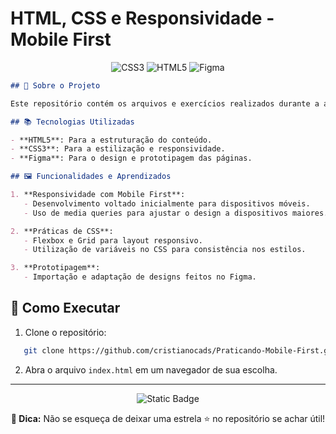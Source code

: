 
# HTML, CSS e Responsividade - Mobile First

<div align="center">

![CSS3](https://img.shields.io/badge/css3-%231572B6.svg?style=for-the-badge&logo=css3&logoColor=white)
![HTML5](https://img.shields.io/badge/html5-%23E34F26.svg?style=for-the-badge&logo=html5&logoColor=white)
![Figma](https://img.shields.io/badge/Figma-Design-black?style=for-the-badge&logo=figma&logoColor=white)

</div>

```markdown
## 📖 Sobre o Projeto

Este repositório contém os arquivos e exercícios realizados durante a aula da Alura sobre **HTML, CSS e Responsividade com abordagem Mobile First**. O objetivo é criar páginas web que se adaptem a diferentes tamanhos de dispositivos, utilizando boas práticas de desenvolvimento front-end.

## 📚 Tecnologias Utilizadas

- **HTML5**: Para a estruturação do conteúdo.
- **CSS3**: Para a estilização e responsividade.
- **Figma**: Para o design e prototipagem das páginas.

## 🖼️ Funcionalidades e Aprendizados

1. **Responsividade com Mobile First**:
   - Desenvolvimento voltado inicialmente para dispositivos móveis.
   - Uso de media queries para ajustar o design a dispositivos maiores.

2. **Práticas de CSS**:
   - Flexbox e Grid para layout responsivo.
   - Utilização de variáveis no CSS para consistência nos estilos.

3. **Prototipagem**:
   - Importação e adaptação de designs feitos no Figma.

```

## 🚀 Como Executar

1. Clone o repositório:

```bash
   git clone https://github.com/cristianocads/Praticando-Mobile-First.git
```

2. Abra o arquivo `index.html` em um navegador de sua escolha.

---

<div align="center">

![Static Badge](https://img.shields.io/badge/Colabore%20com%20seu%20conhecimento%20%F0%9F%A4%98-%233583F0)

**🌟 Dica:** Não se esqueça de deixar uma estrela ⭐ no repositório se achar útil!
